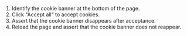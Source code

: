 1. Identify the cookie banner at the bottom of the page.
2. Click "Accept all" to accept cookies.
3. Assert that the cookie banner disappears after acceptance.
4. Reload the page and assert that the cookie banner does not reappear.